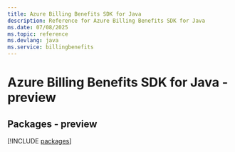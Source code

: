 ```yaml
---
title: Azure Billing Benefits SDK for Java
description: Reference for Azure Billing Benefits SDK for Java
ms.date: 07/08/2025
ms.topic: reference
ms.devlang: java
ms.service: billingbenefits
---
```

# Azure Billing Benefits SDK for Java - preview
## Packages - preview
[!INCLUDE [packages](billing-benefits-index.md)]